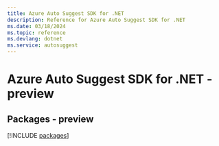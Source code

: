 ```yaml
---
title: Azure Auto Suggest SDK for .NET
description: Reference for Azure Auto Suggest SDK for .NET
ms.date: 03/18/2024
ms.topic: reference
ms.devlang: dotnet
ms.service: autosuggest
---
```

# Azure Auto Suggest SDK for .NET - preview
## Packages - preview
[!INCLUDE [packages](auto-suggest-index.md)]